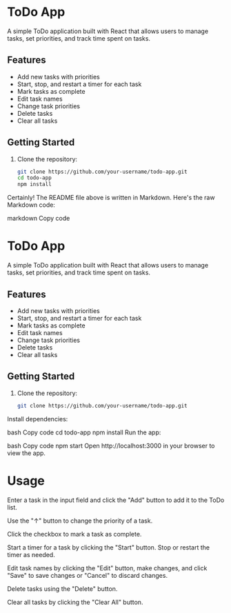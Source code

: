 # ToDo App

A simple ToDo application built with React that allows users to manage tasks, set priorities, and track time spent on tasks.

## Features

- Add new tasks with priorities
- Start, stop, and restart a timer for each task
- Mark tasks as complete
- Edit task names
- Change task priorities
- Delete tasks
- Clear all tasks

## Getting Started

1. Clone the repository:

   ```bash
   git clone https://github.com/your-username/todo-app.git
   cd todo-app
   npm install


Certainly! The README file above is written in Markdown. Here's the raw Markdown code:

markdown
Copy code
# ToDo App

A simple ToDo application built with React that allows users to manage tasks, set priorities, and track time spent on tasks.

## Features

- Add new tasks with priorities
- Start, stop, and restart a timer for each task
- Mark tasks as complete
- Edit task names
- Change task priorities
- Delete tasks
- Clear all tasks

## Getting Started

1. Clone the repository:

   ```bash
   git clone https://github.com/your-username/todo-app.git
Install dependencies:

bash
Copy code
cd todo-app
npm install
Run the app:

bash
Copy code
npm start
Open http://localhost:3000 in your browser to view the app.

# Usage
Enter a task in the input field and click the "Add" button to add it to the ToDo list.

Use the "↑" button to change the priority of a task.

Click the checkbox to mark a task as complete.

Start a timer for a task by clicking the "Start" button. Stop or restart the timer as needed.

Edit task names by clicking the "Edit" button, make changes, and click "Save" to save changes or "Cancel" to discard changes.

Delete tasks using the "Delete" button.

Clear all tasks by clicking the "Clear All" button.
